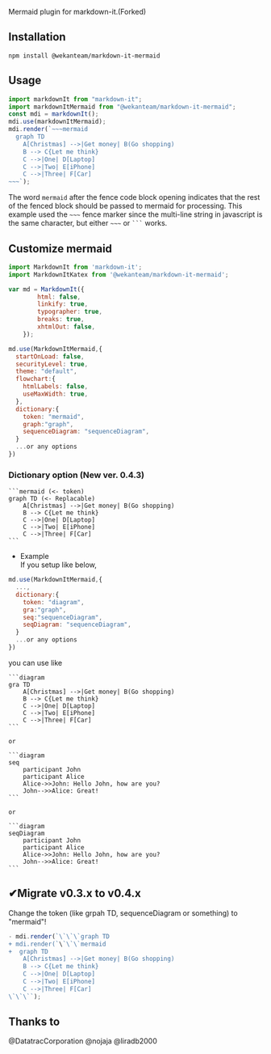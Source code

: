 Mermaid plugin for markdown-it.(Forked)

## Installation

```
npm install @wekanteam/markdown-it-mermaid
```

## Usage

```js
import markdownIt from "markdown-it";
import markdownItMermaid from "@wekanteam/markdown-it-mermaid";
const mdi = markdownIt();
mdi.use(markdownItMermaid);
mdi.render(`~~~mermaid
  graph TD
    A[Christmas] -->|Get money| B(Go shopping)
    B --> C{Let me think}
    C -->|One| D[Laptop]
    C -->|Two| E[iPhone]
    C -->|Three| F[Car]
~~~`);
```

The word `mermaid` after the fence code block opening indicates that the
rest of the fenced block should be passed to mermaid for processing.
This example used the `~~~` fence marker since the multi-line string
in javascript is the same character,
but either `~~~` or ` ``` ` works.

## Customize mermaid

```js
import MarkdownIt from 'markdown-it';
import MarkdownItKatex from '@wekanteam/markdown-it-mermaid';

var md = MarkdownIt({
        html: false,
        linkify: true,
        typographer: true,
        breaks: true,
        xhtmlOut: false,
    });

md.use(MarkdownItMermaid,{
  startOnLoad: false,
  securityLevel: true,
  theme: "default",
  flowchart:{
    htmlLabels: false,
    useMaxWidth: true,
  },
  dictionary:{
    token: "mermaid",
    graph:"graph",
    sequenceDiagram: "sequenceDiagram",
  }
  ...or any options
})
```

### Dictionary option (New ver. 0.4.3)

````
```mermaid (<- token)
graph TD (<- Replacable)
    A[Christmas] -->|Get money| B(Go shopping)
    B --> C{Let me think}
    C -->|One| D[Laptop]
    C -->|Two| E[iPhone]
    C -->|Three| F[Car]
```
````

-   Example  
If you setup like below,
```javascript
md.use(MarkdownItMermaid,{
  ...,
  dictionary:{
    token: "diagram",
    gra:"graph",
    seq:"sequenceDiagram",
    seqDiagram: "sequenceDiagram",
  }
  ...or any options
})
```

you can use like
````
```diagram
gra TD 
    A[Christmas] -->|Get money| B(Go shopping)
    B --> C{Let me think}
    C -->|One| D[Laptop]
    C -->|Two| E[iPhone]
    C -->|Three| F[Car]
```

or

```diagram
seq
    participant John
    participant Alice
    Alice->>John: Hello John, how are you?
    John-->>Alice: Great!
```

or

```diagram
seqDiagram
    participant John
    participant Alice
    Alice->>John: Hello John, how are you?
    John-->>Alice: Great!
```

````

## ✔Migrate v0.3.x to v0.4.x

Change the token (like grpah TD, sequenceDiagram or something) to "mermaid"!

```js
- mdi.render(`\`\`\`graph TD
+ mdi.render(`\`\`\`mermaid
+  graph TD
    A[Christmas] -->|Get money| B(Go shopping)
    B --> C{Let me think}
    C -->|One| D[Laptop]
    C -->|Two| E[iPhone]
    C -->|Three| F[Car]
\`\`\``);
```

## Thanks to

@DatatracCorporation
@nojaja
@liradb2000

